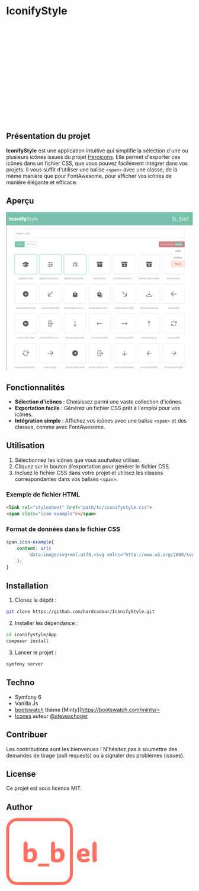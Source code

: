 # IconifyStyle

![Logo du projet|200](./media/IconifyStyle_logo.svg)

## Présentation du projet

**IconifyStyle** est une application intuitive qui simplifie la sélection d'une ou plusieurs icônes issues du projet [Heroicons](https://github.com/tailwindlabs/heroicons). Elle permet d'exporter ces icônes dans un fichier CSS, que vous pouvez facilement intégrer dans vos projets. Il vous suffit d'utiliser une balise `<span>` avec une classe, de la même manière que pour FontAwesome, pour afficher vos icônes de manière élégante et efficace.

## Aperçu

![Aperçu du projet](./media/iconifyStyle_preview.png)

## Fonctionnalités

- **Sélection d'icônes** : Choisissez parmi une vaste collection d'icônes.
- **Exportation facile** : Générez un fichier CSS prêt à l'emploi pour vos icônes.
- **Intégration simple** : Affichez vos icônes avec une balise `<span>` et des classes, comme avec FontAwesome.

## Utilisation

1. Sélectionnez les icônes que vous souhaitez utiliser.
2. Cliquez sur le bouton d'exportation pour générer le fichier CSS.
3. Incluez le fichier CSS dans votre projet et utilisez les classes correspondantes dans vos balises `<span>`.

### Exemple de fichier HTML

```html
<link rel="stylesheet" href="path/to/iconifystyle.css">
<span class="icon-example"></span>

```

### Format de données dans le fichier CSS

``` css
span.icon-example{
    content: url(
        'data:image/svg+xml;utf8,<svg xmlns="http://www.w3.org/2000/svg" viewBox="0 0 24 24" fill="currentColor" aria-hidden="true"><path d="M11.7 2.805a.75.75 0 01.6 0A60.65 60.65 0 0122.83 8.72a.75.75 0 01-.231 1.337 49.949 49.949 0 00-9.902 3.912l-.003.002-.34.18a.75.75 0 01-.707 0A50.009 50.009 0 007.5 12.174v"/></svg>'
    );
}
```

## Installation

1. Clonez le dépôt :

```bash
git clone https://github.com/hardcodeur/IconifyStyle.git
```

2. Installer les dépendance :

```bash
cd iconifystyle/App
composer install
```

3. Lancer le projet :

```bash
symfony server  
```

## Techno

- Symfony 6
- Vanilla Js
- [bootswatch](https://bootswatch.com) thème [Minty](https://bootswatch.com/minty/=
- [Icones](https://github.com/tailwindlabs/heroicons) auteur [@steveschoger](@steveschoger)

## Contribuer
Les contributions sont les bienvenues ! N'hésitez pas à soumettre des demandes de tirage (pull requests) ou à signaler des problèmes (issues).

## License
Ce projet est sous licence MIT.

## Author
![author logo](./media/author_logo.svg)